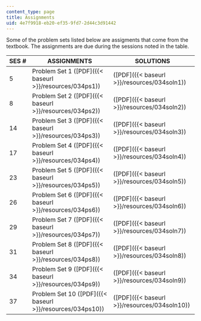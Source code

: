 ```yaml
---
content_type: page
title: Assignments
uid: 4e7f9918-eb20-ef35-9fd7-2d44c3d91442
---
```


Some of the problem sets listed below are assigments that come from the textbook. The assignments are due during the sessions noted in the table.

| SES # | ASSIGNMENTS | SOLUTIONS |
| --- | --- | --- |
| 5 | Problem Set 1 ([PDF]({{< baseurl >}}/resources/034ps1)) | ([PDF]({{< baseurl >}}/resources/034soln1)) |
| 8 | Problem Set 2 ([PDF]({{< baseurl >}}/resources/034ps2)) | ([PDF]({{< baseurl >}}/resources/034soln2)) |
| 14 | Problem Set 3 ([PDF]({{< baseurl >}}/resources/034ps3)) | ([PDF]({{< baseurl >}}/resources/034soln3)) |
| 17 | Problem Set 4 ([PDF]({{< baseurl >}}/resources/034ps4)) | ([PDF]({{< baseurl >}}/resources/034soln4)) |
| 23 | Problem Set 5 ([PDF]({{< baseurl >}}/resources/034ps5)) | ([PDF]({{< baseurl >}}/resources/034soln5)) |
| 26 | Problem Set 6 ([PDF]({{< baseurl >}}/resources/034ps6)) | ([PDF]({{< baseurl >}}/resources/034soln6)) |
| 29 | Problem Set 7 ([PDF]({{< baseurl >}}/resources/034ps7)) | ([PDF]({{< baseurl >}}/resources/034soln7)) |
| 31 | Problem Set 8 ([PDF]({{< baseurl >}}/resources/034ps8)) | ([PDF]({{< baseurl >}}/resources/034soln8)) |
| 34 | Problem Set 9 ([PDF]({{< baseurl >}}/resources/034ps9)) | ([PDF]({{< baseurl >}}/resources/034soln9)) |
| 37 | Problem Set 10 ([PDF]({{< baseurl >}}/resources/034ps10)) | ([PDF]({{< baseurl >}}/resources/034soln10))